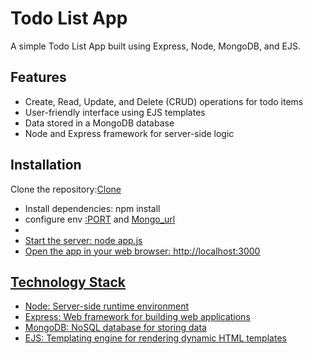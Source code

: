 <h1>Todo List App</h1>
<p>A simple Todo List App built using Express, Node, MongoDB, and EJS.</p>

<h2>Features</h2>
<ul>
<li>Create, Read, Update, and Delete (CRUD) operations for todo items</li>
<li>User-friendly interface using EJS templates</li>
<li>Data stored in a MongoDB database</li>
<li>Node and Express framework for server-side logic</li>
</ul>
<h2>Installation</h2>
<p>Clone the repository:<a href="https://github.com/CharlesWebdesigner/Todo.git">Clone</a></p>
<ul>
<li>Install dependencies: npm install</li>
<li>configure env <u>:PORT</u> and <u>Mongo_url<u><li>
<li>Start the server: node app.js</li>
<li>Open the app in your web browser: <a href="#">http://localhost:3000 <a></li>
</ul>
<h2>Technology Stack</h2>
<ul>
<li>Node: Server-side runtime environment</li>
<li>Express: Web framework for building web applications</li>
<li>MongoDB: NoSQL database for storing data</li>
<li>EJS: Templating engine for rendering dynamic HTML templates</li>
</ul>